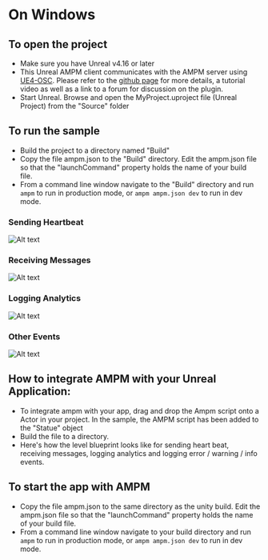 # On Windows

## To open the project
* Make sure you have Unreal v4.16 or later
* This Unreal AMPM client communicates with the AMPM server using [UE4-OSC](https://github.com/monsieurgustav/UE4-OSC). Please refer to the [github page](https://github.com/monsieurgustav/UE4-OSC) for more details, a tutorial video as well as a link to a forum for discussion on the plugin.
* Start Unreal. Browse and open the MyProject.uproject file (Unreal Project) from the "Source" folder

## To run the sample
* Build the project to a directory named "Build"
* Copy the file ampm.json to the "Build" directory. Edit the ampm.json file so that the "launchCommand" property holds the name of your build file.
* From a command line window navigate to the "Build" directory and run `ampm` to run in production mode, or `ampm ampm.json dev` to run in dev mode.

### Sending Heartbeat
![Alt text](https://github.com/stimulant/ampm/blob/master/samples/Unreal/Images/heart.PNG?raw=true "Sending Heartbeat Blueprint")

### Receiving Messages
![Alt text](https://github.com/stimulant/ampm/blob/master/samples/Unreal/Images/receiving.PNG?raw=true "Sending Heartbeat Blueprint")

### Logging Analytics
![Alt text](https://github.com/stimulant/ampm/blob/master/samples/Unreal/Images/analytics.PNG?raw=true "Logging Analytics Blueprint")

### Other Events
![Alt text](https://github.com/stimulant/ampm/blob/master/samples/Unreal/Images/otherevents.PNG?raw=true "Logging Other Events Blueprint")



## How to integrate AMPM with your Unreal Application:
* To integrate ampm with your app, drag and drop the Ampm script onto a Actor in your project. In the sample, the AMPM script has been added to the "Statue" object
* Build the file to a directory.
* Here's how the level blueprint looks like for sending heart beat, receiving messages, logging analytics and logging error / warning / info events.


## To start the app with AMPM
* Copy the file ampm.json to the same directory as the unity build. Edit the ampm.json file so that the "launchCommand" property holds the name of your build file.
* From a command line window navigate to your build directory and run `ampm` to run in production mode, or `ampm ampm.json dev` to run in dev mode.
